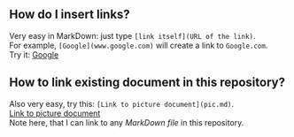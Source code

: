 ## How do I insert links?

Very easy in MarkDown: just type `[link itself](URL of the link)`.  
For example, `[Google](www.google.com)` will create a link to `Google.com`.  
Try it: [Google](www.google.com)  

## How to link existing document in this repository?

Also very easy, try this: `[Link to picture document](pic.md)`.  
[Link to picture document](pic.md)  
Note here, that I can link to any *MarkDown file* in this repository.  
